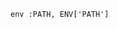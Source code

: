<!-- usedin: [ _includes/_inlines/Tutorials/common/2040-09-26-whenever-errors] - layout:code post: 2040-09-26-whenever-errors_resolution -->

```
env :PATH, ENV['PATH']
```
